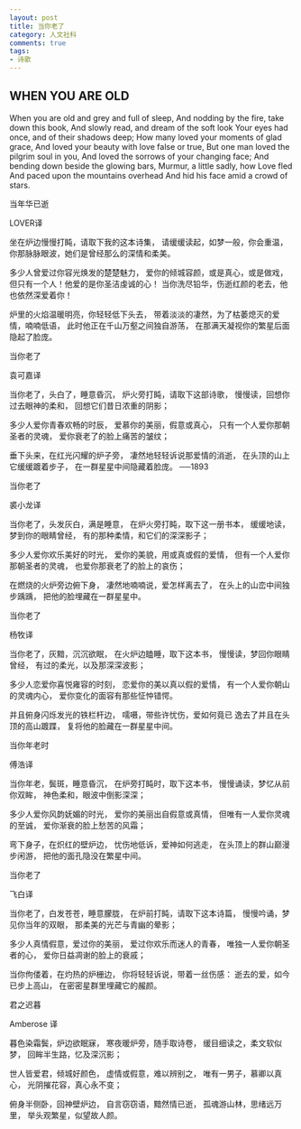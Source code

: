 ```yaml
---
layout: post
title: 当你老了
category: 人文社科
comments: true
tags: 
- 诗歌
---
```


## WHEN YOU ARE OLD

When you are old and grey and full of sleep,
And nodding by the fire, take down this book,
And slowly read, and dream of the soft look
Your eyes had once, and of their shadows deep;
How many loved your moments of glad grace,
And loved your beauty with love false or true,
But one man loved the pilgrim soul in you,
And loved the sorrows of your changing face;
And bending down beside the glowing bars,
Murmur, a little sadly, how Love fled
And paced upon the mountains overhead
And hid his face amid a crowd of stars.

<!-- more -->

当年华已逝

LOVER译

坐在炉边慢慢打盹，请取下我的这本诗集，
请缓缓读起，如梦一般，你会重温，
你那脉脉眼波，她们是曾经那么的深情和柔美。

多少人曾爱过你容光焕发的楚楚魅力，
爱你的倾城容颜，或是真心，或是做戏，
但只有一个人！他爱的是你圣洁虔诚的心！
当你洗尽铅华，伤逝红颜的老去，他也依然深爱着你！

炉里的火焰温暖明亮，你轻轻低下头去，
带着淡淡的凄然，为了枯萎熄灭的爱情，喃喃低语，
此时他正在千山万壑之间独自游荡，
在那满天凝视你的繁星后面隐起了脸庞。

当你老了

袁可嘉译

当你老了，头白了，睡意昏沉，
炉火旁打盹，请取下这部诗歌，
慢慢读，回想你过去眼神的柔和，
回想它们昔日浓重的阴影；

多少人爱你青春欢畅的时辰，
爱慕你的美丽，假意或真心，
只有一个人爱你那朝圣者的灵魂，
爱你衰老了的脸上痛苦的皱纹；

垂下头来，在红光闪耀的炉子旁，
凄然地轻轻诉说那爱情的消逝，
在头顶的山上它缓缓踱着步子，
在一群星星中间隐藏着脸庞。
──1893

当你老了

裘小龙译

当你老了，头发灰白，满是睡意，
在炉火旁打盹，取下这一册书本，
缓缓地读，梦到你的眼睛曾经，
有的那种柔情，和它们的深深影子；

多少人爱你欢乐美好的时光，
爱你的美貌，用或真或假的爱情，
但有一个人爱你那朝圣者的灵魂，
也爱你那衰老了的脸上的哀伤；

在燃烧的火炉旁边俯下身，
凄然地喃喃说，爱怎样离去了，
在头上的山峦中间独步踽踽，
把他的脸埋藏在一群星星中。

当你老了

杨牧译

当你老了，灰黯，沉沉欲眠，
在火炉边瞌睡，取下这本书，
慢慢读，梦回你眼睛曾经，
有过的柔光，以及那深深波影；

多少人恋爱你喜悦雍容的时刻，
恋爱你的美以真以假的爱情，
有一个人爱你朝山的灵魂内心，
爱你变化的面容有那些怔忡错愕。

并且俯身闪烁发光的铁栏杆边，
嚅嗫，带些许忧伤，爱如何竟已
逸去了并且在头顶的高山踱蹀，
复将他的脸藏在一群星星中间。

当你年老时

傅浩译

当你年老，鬓斑，睡意昏沉，
在炉旁打盹时，取下这本书，
慢慢诵读，梦忆从前你双眸，
神色柔和，眼波中倒影深深；

多少人爱你风韵妩媚的时光，
爱你的美丽出自假意或真情，
但唯有一人爱你灵魂的至诚，
爱你渐衰的脸上愁苦的风霜；

弯下身子，在炽红的壁炉边，
忧伤地低诉，爱神如何逃走，
在头顶上的群山巅漫步闲游，
把他的面孔隐没在繁星中间。

当你老了

飞白译

当你老了，白发苍苍，睡意朦胧，
在炉前打盹，请取下这本诗篇，
慢慢吟诵，梦见你当年的双眼，
那柔美的光芒与青幽的晕影；

多少人真情假意，爱过你的美丽，
爱过你欢乐而迷人的青春，
唯独一人爱你朝圣者的心，
爱你日益凋谢的脸上的衰戚；

当你佝偻着，在灼热的炉栅边，
你将轻轻诉说，带着一丝伤感：
逝去的爱，如今已步上高山，
在密密星群里埋藏它的赧颜。

君之迟暮

Amberose 译

暮色染霜鬓，炉边欲眠寐，
寒夜暖炉旁，随手取诗卷，
缓目细读之，柔文软似梦，
回眸半生路，忆及深沉影；

世人皆爱君，倾城好颜色，
虚情或假意，难以辨别之，
唯有一男子，慕卿以真心，
光阴摧花容，真心永不变；

俯身半侧卧，回神壁炉边，
自言窃窃语，黯然情已逝，
孤魂游山林，思绪远万里，
举头观繁星，似望故人颜。
